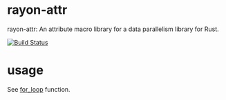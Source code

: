 # rayon-attr
rayon-attr: An attribute macro library for a data parallelism library for Rust.

[![Build Status](https://travis-ci.org/krk/rayon-attr.svg?branch=master)](https://travis-ci.org/krk/rayon-attr)

# usage

See [for_loop](test/for_loop.rs) function.